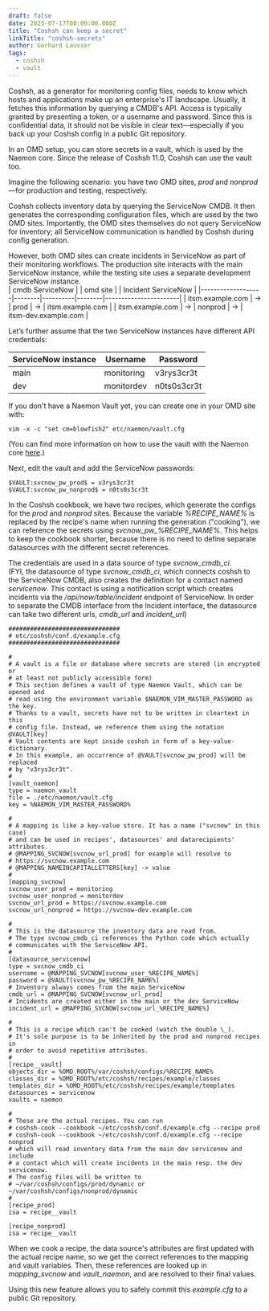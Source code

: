 ```yaml
---
draft: false
date: 2025-07-17T00:00:00.000Z
title: "Coshsh can keep a secret"
linkTitle: "coshsh-secrets"
author: Gerhard Lausser
tags:
  - coshsh
  - vault
---
```


Coshsh, as a generator for monitoring config files, needs to know which hosts and applications make up an enterprise's IT landscape. Usually, it fetches this information by querying a CMDB's API. Access is typically granted by presenting a token, or a username and password. Since this is confidential data, it should not be visible in clear text—especially if you back up your Coshsh config in a public Git repository.

In an OMD setup, you can store secrets in a vault, which is used by the Naemon core. Since the release of Coshsh 11.0, Coshsh can use the vault too.

Imagine the following scenario: you have two OMD sites, *prod* and *nonprod*—for production and testing, respectively.

Coshsh collects inventory data by querying the ServiceNow CMDB. It then generates the corresponding configuration files, which are used by the two OMD sites. Importantly, the OMD sites themselves do not query ServiceNow for inventory; all ServiceNow communication is handled by Coshsh during config generation.

However, both OMD sites can create incidents in ServiceNow as part of their monitoring workflows. The production site interacts with the main ServiceNow instance, while the testing site uses a separate development ServiceNow instance.  
| cmdb ServiceNow   |        | omd site |        | Incident ServiceNow   |
|-------------------|--------|----------|--------|-----------------------|
| itsm.example.com  |   →    | prod     |   →    | itsm.example.com      |
| itsm.example.com  |   →    | nonprod  |   →    | itsm-dev.example.com  |

Let’s further assume that the two ServiceNow instances have different API credentials:

| ServiceNow instance | Username    | Password      |
|---------------------|-------------|--------------|
| main                | monitoring  | v3rys3cr3t   |
| dev                 | monitordev  | n0ts0s3cr3t  |

If you don't have a Naemon Vault yet, you can create one in your OMD site with:
```
vim -x -c "set cm=blowfish2" etc/naemon/vault.cfg
```
(You can find more information on how to use the vault with the Naemon core [here](https://github.com/naemon/naemon-vimcrypt-vault-broker).)

Next, edit the vault and add the ServiceNow passwords:
```
$VAULT:svcnow_pw_prod$ = v3rys3cr3t
$VAULT:svcnow_pw_nonprod$ = n0ts0s3cr3t
```

In the Coshsh cookbook, we have two recipes, which generate the configs for the *prod* and *nonprod* sites. Because the variable *%RECIPE_NAME%* is replaced by the recipe's name when running the generation ("cooking"), we can reference the secrets using *svcnow_pw_%RECIPE_NAME%*. This helps to keep the cookbook shorter, because there is no need to define separate datasources with the different secret references.

The credentials are used in a data source of type *svcnow_cmdb_ci*.  
(FYI, the datasource of type *svcnow_cmdb_ci*, which connects coshsh to the ServiceNow CMDB, also creates the definition for a contact named *servicenow*. This contact is using a notification script which creates incidents via the */api/now/table/incident* endpoint of ServiceNow. In order to separate the CMDB interface from the Incident interface, the datasource can take two different urls, *cmdb_url* and *incident_url*)

```
###############################
# etc/coshsh/conf.d/example.cfg
###############################

#
# A vault is a file or database where secrets are stored (in encrypted or
# at least not publicly accessible form)
# This section defines a vault of type Naemon Vault, which can be opened and
# read using the environment variable $NAEMON_VIM_MASTER_PASSWORD as the key.
# Thanks to a vault, secrets have not to be written in cleartext in this
# config file. Instead, we reference them using the notation @VAULT[key]
# Vault contents are kept inside coshsh in form of a key-value-dictionary.
# In this example, an occurrence of @VAULT[svcnow_pw_prod] will be replaced
# by "v3rys3cr3t".
#
[vault_naemon]
type = naemon_vault
file = ./etc/naemon/vault.cfg
key = %NAEMON_VIM_MASTER_PASSWORD%

#
# A mapping is like a key-value store. It has a name ("svcnow" in this case)
# and can be used in recipes', datasources' and datarecipients' attributes.
# @MAPPING_SVCNOW[svcnow_url_prod] for example will resolve to
# https://svcnow.example.com
# @MAPPING_NAMEINCAPITALLETTERS[key] -> value
#
[mapping_svcnow]
svcnow_user_prod = monitoring
svcnow_user_nonprod = monitordev
svcnow_url_prod = https://svcnow.example.com
svcnow_url_nonprod = https://svcnow-dev.example.com

#
# This is the datasource the inventory data are read from.
# The type svcnow_cmdb_ci references the Python code which actually
# communicates with the ServiceNow API.
#
[datasource_servicenow]
type = svcnow_cmdb_ci
username = @MAPPING_SVCNOW[svcnow_user_%RECIPE_NAME%]
password = @VAULT[svcnow_pw_%RECIPE_NAME%]
# Inventory always comes from the main ServiceNow
cmdb_url = @MAPPING_SVCNOW[svcnow_url_prod]
# Incidents are created either in the main or the dev ServiceNow
incident_url = @MAPPING_SVCNOW[svcnow_url_%RECIPE_NAME%]

#
# This is a recipe which can't be cooked (watch the double \_).
# It's sole purpose is to be inherited by the prod and nonprod recipes in
# order to avoid repetitive attributes.
#
[recipe__vault]
objects_dir = %OMD_ROOT%/var/coshsh/configs/%RECIPE_NAME%
classes_dir = %OMD_ROOT%/etc/coshsh/recipes/example/classes
templates_dir = %OMD_ROOT%/etc/coshsh/recipes/example/templates
datasources = servicenow
vaults = naemon

#
# These are the actual recipes. You can run
# coshsh-cook --cookbook ~/etc/coshsh/conf.d/example.cfg --recipe prod
# coshsh-cook --cookbook ~/etc/coshsh/conf.d/example.cfg --recipe nonprod
# which will read inventory data from the main dev servicenow and include
# a contact which will create incidents in the main resp. the dev servicenow.
# The config files will be written to
# ~/var/coshsh/configs/prod/dynamic or ~/var/coshsh/configs/nonprod/dynamic
#
[recipe_prod]
isa = recipe__vault

[recipe_nonprod]
isa = recipe__vault
```

When we cook a recipe, the data source's attributes are first updated with the actual recipe name, so we get the correct references to the mapping and vault variables. Then, these references are looked up in *mapping_svcnow* and *vault_naemon*, and are resolved to their final values.

Using this new feature allows you to safely commit this *example.cfg* to a public Git repository.

